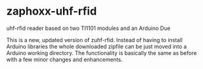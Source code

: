 # zaphoxx-uhf-rfid
uhf-rfid reader based on two TI1101 modules and an Arduino Due

This is a new, updated version of zuhf-rfid. Instead of having to install Arduino libraries the whole downloaded zipfile can be just moved into a Arduino working directory. The functionality is basically the same as before with a few minor changes and enhancements.
